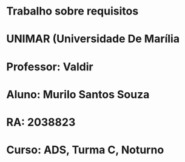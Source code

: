 # Trabalho sobre requisitos
# UNIMAR (Universidade De Marília
# Professor: Valdir
# Aluno: Murilo Santos Souza
# RA: 2038823 
# Curso: ADS, Turma C, Noturno
